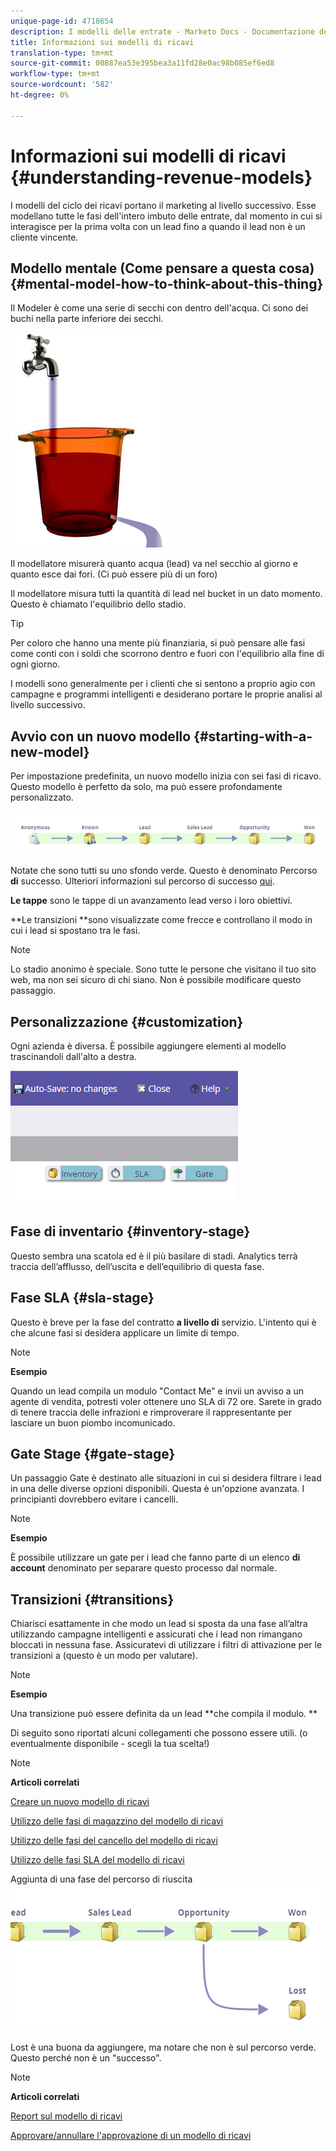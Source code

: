 ```yaml
---
unique-page-id: 4718654
description: I modelli delle entrate - Marketo Docs - Documentazione del prodotto
title: Informazioni sui modelli di ricavi
translation-type: tm+mt
source-git-commit: 00887ea53e395bea3a11fd28e0ac98b085ef6ed8
workflow-type: tm+mt
source-wordcount: '582'
ht-degree: 0%

---
```



# Informazioni sui modelli di ricavi {#understanding-revenue-models}

I modelli del ciclo dei ricavi portano il marketing al livello successivo. Esse modellano tutte le fasi dell&#39;intero imbuto delle entrate, dal momento in cui si interagisce per la prima volta con un lead fino a quando il lead non è un cliente vincente.

## Modello mentale (Come pensare a questa cosa) {#mental-model-how-to-think-about-this-thing}

Il Modeler è come una serie di secchi con dentro dell&#39;acqua. Ci sono dei buchi nella parte inferiore dei secchi.

![](assets/image2015-6-12-10-3a14-3a4.png)

Il modellatore misurerà quanto acqua (lead) va nel secchio al giorno e quanto esce dai fori. (Ci può essere più di un foro)

Il modellatore misura tutti la quantità di lead nel bucket in un dato momento. Questo è chiamato l&#39;equilibrio dello stadio.

>[!TIP]
>
>Per coloro che hanno una mente più finanziaria, si può pensare alle fasi come conti con i soldi che scorrono dentro e fuori con l&#39;equilibrio alla fine di ogni giorno.

I modelli sono generalmente per i clienti che si sentono a proprio agio con campagne e programmi intelligenti e desiderano portare le proprie analisi al livello successivo.

## Avvio con un nuovo modello {#starting-with-a-new-model}

Per impostazione predefinita, un nuovo modello inizia con sei fasi di ricavo. Questo modello è perfetto da solo, ma può essere profondamente personalizzato.

![](assets/image2015-6-12-9-3a43-3a11.png)

Notate che sono tutti su uno sfondo verde. Questo è denominato Percorso **di** successo. Ulteriori informazioni sul percorso di successo [qui](understanding-revenue-model-success-path.md).

**Le tappe** sono le tappe di un avanzamento lead verso i loro obiettivi.

**Le transizioni **sono visualizzate come frecce e controllano il modo in cui i lead si spostano tra le fasi.

>[!NOTE]
>
>Lo stadio anonimo è speciale. Sono tutte le persone che visitano il tuo sito web, ma non sei sicuro di chi siano. Non è possibile modificare questo passaggio.

## Personalizzazione {#customization}

Ogni azienda è diversa. È possibile aggiungere elementi al modello trascinandoli dall&#39;alto a destra.

![](assets/image2015-6-12-9-3a45-3a36.png)

## Fase di inventario {#inventory-stage}

Questo sembra una scatola ed è il più basilare di stadi. Analytics terrà traccia dell’afflusso, dell’uscita e dell’equilibrio di questa fase.

## Fase SLA {#sla-stage}

Questo è breve per la fase del contratto **a livello di** servizio. L&#39;intento qui è che alcune fasi si desidera applicare un limite di tempo.

>[!NOTE]
>
>**Esempio**
>
>Quando un lead compila un modulo &quot;Contact Me&quot; e invii un avviso a un agente di vendita, potresti voler ottenere uno SLA di 72 ore. Sarete in grado di tenere traccia delle infrazioni e rimproverare il rappresentante per lasciare un buon piombo incomunicado.

## Gate Stage {#gate-stage}

Un passaggio Gate è destinato alle situazioni in cui si desidera filtrare i lead in una delle diverse opzioni disponibili. Questa è un&#39;opzione avanzata. I principianti dovrebbero evitare i cancelli.

>[!NOTE]
>
>**Esempio**
>
>È possibile utilizzare un gate per i lead che fanno parte di un elenco **di account** denominato per separare questo processo dal normale.

## Transizioni {#transitions}

Chiarisci esattamente in che modo un lead si sposta da una fase all’altra utilizzando campagne intelligenti e assicurati che i lead non rimangano bloccati in nessuna fase. Assicuratevi di utilizzare i filtri di attivazione per le transizioni a (questo è un modo per valutare).

>[!NOTE]
>
>**Esempio**
>
>Una transizione può essere definita da un lead **che compila il modulo. **

Di seguito sono riportati alcuni collegamenti che possono essere utili. (o eventualmente disponibile - scegli la tua scelta!)

>[!NOTE]
>
>**Articoli correlati**
>
>[Creare un nuovo modello di ricavi](create-a-new-revenue-model.md)
>
>[Utilizzo delle fasi di magazzino del modello di ricavi](using-revenue-model-inventory-stages.md)
>
>[Utilizzo delle fasi del cancello del modello di ricavi](using-revenue-model-gate-stages.md)
>
>[Utilizzo delle fasi SLA del modello di ricavi](using-revenue-model-sla-stages.md)

Aggiunta di una fase del percorso di riuscita   ![](assets/image2015-6-12-10-3a10-3a26.png)

Lost è una buona da aggiungere, ma notare che non è sul percorso verde. Questo perché non è un &quot;successo&quot;.

>[!NOTE]
>
>**Articoli correlati**
>
>[Report sul modello di ricavi](report-on-your-revenue-model.md)
>
>[Approvare/annullare l&#39;approvazione di un modello di ricavi](approve-unapprove-a-revenue-model.md)

